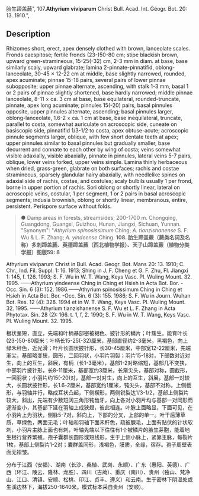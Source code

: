 胎生蹄盖蕨",
107.**Athyrium viviparum** Christ Bull. Acad. Int. Géogr. Bot. 20: 13. 1910.",

## Description
Rhizomes short, erect, apex densely clothed with brown, lanceolate scales. Fronds caespitose; fertile fronds (23-)50-80 cm; stipe blackish brown, upward green-stramineous, 15-25(-32) cm, 2-3 mm in diam. at base, base similarly scaly, upward glabrate; lamina 2-pinnate-pinnatifid, oblong-lanceolate, 30-45 × 12-22 cm at middle, base slightly narrowed, rounded, apex acuminate; pinnae 15-18 pairs, several pairs of lower pinnae subopposite; upper pinnae alternate, ascending, with stalk 1-3 mm, basal 1 or 2 pairs of pinnae slightly shortened, base hardly narrowed; middle pinnae lanceolate, 8-11 × ca. 3 cm at base, base equilateral, rounded-truncate, pinnate, apex long acuminate; pinnules 15(-20) pairs, basal pinnules opposite, upper pinnules alternate, ascending; basal pinnules larger, oblong-lanceolate, 1.6-2 × ca. 1 cm at base, base inequilateral, truncate, parallel to costa, somewhat auriculate on acroscopic side, cuneate on basiscopic side, pinnatifid 1/3-1/2 to costa, apex obtuse-acute; acroscopic pinnule segments larger, oblique, with few short dentate teeth at apex; upper pinnules similar to basal pinnules but gradually smaller, base decurrent and connate to each other by wing of costa; veins somewhat visible adaxially, visible abaxially, pinnate in pinnules, lateral veins 5-7 pairs, oblique, lower veins forked, upper veins simple. Lamina thinly herbaceous when dried, grass-green, glabrate on both surfaces; rachis and costae stramineous, sparsely glandular hairy abaxially, with needlelike spines on adaxial side of rachis, costae, and costules; scaly bulbils usually 1 per frond, borne in upper portion of rachis. Sori oblong or shortly linear, lateral on acroscopic veins, costular, 1 per segment, 1 or 2 pairs in basal acroscopic segments; indusia brownish, oblong or shortly linear, membranous, entire, persistent. Perispore surface without folds.

> ● Damp areas in forests, streamsides; 200-1700 m. Chongqing, Guangdong, Guangxi, Guizhou, Hunan, Jiangxi, Sichuan, Yunnan.
  "Synonym": "*Athyrium spinosissimum* Ching; *A. tianzishanense* S. F. Wu &amp; L. F. Zhang; *A. yindeense* Ching.
**108. 胎生蹄盖蕨（蕨类名词及名称）多刺蹄盖蕨、英德蹄盖蕨（西北植物学报）、天子山蹄盖蕨（植物分类学报）图版59: 8**

Athyrium viviparum Christ in Bull. Acad. Geogr. Bot. Mans 20: 13. 1910; C. Chr., Ind. Fil. Suppl. 1: 16. 1913; Shing in J. F. Cheng et G. F. Zhu, Fl. Jiangxi 1: 145, f. 126. 1993; S. F. Wu in W. T. Wang, Keys Vasc. Pl. Wuling Mount. 32. 1995. ——Athyrium yindeense Ching in Ching et Hsieh in Acta Bot. Bor. -Occ. Sin. 6 (3): 152. 1986.——Athyrium spinosissimum Ching in Ching et Hsieh in Acta Bot. Bor. -Occ. Sin. 6 (3): 155. 1986; S. F. Wu in Journ. Wuhan Bot. Res. 12 (4): 328. 1994 et in W. T. Wang, Keys Vasc. Pl. Wuling Mount. 32. 1995. ——Athyrium tianzishanense S. F. Wu et L. F. Zhang in Acta Phytotax. Sin. 28 (2): 166. t. 1, f, 2. 1990; S. F. Wu in W. T. Wang, Keys Vasc. Pl. Wuling Mount. 32. 1995.

根状茎短，直立，先端和叶柄基部密被褐色、披针形的鳞片；叶簇生。能育叶长(23-)50-80厘米；叶柄长15-25(-32)厘米，基部直径约2-3毫米，黑褐色，向上绿禾秆色，近光滑；叶片长圆状披针形，长30-45厘米，中部宽12-22厘米，先端渐尖，基部略变狭，圆形，二回羽状，小羽片羽裂；羽片15-18对，下部数对近对生，向上的互生，斜展，有柄（长1-3毫米），基部1-2对略缩短，基部几不变狭，中部羽片披针形，长8-11厘米，基部宽约3厘米，长渐尖头，基部对称，圆截形，一回羽状；小羽片约15(-20)对，基部一对对生，向上的互生，斜展，基部一对较大，长圆状披针形，长1.6-2厘米，基部宽约1厘米，钝尖头，基部不对称，上侧截形，与羽轴并行，略成耳状凸起，下侧楔形，两侧锐裂达1/3-1/2，基部上侧裂片较大，斜出，先端有少数短阔三角形钝齿牙，向上各对小羽片均与基部一对同形而逐渐变小，其基部下延在羽轴上成狭翅，彼此相连。叶脉上面略显，下面可见，在小羽片上为羽状，侧脉5-7对，斜向上，下部的分叉，上部的单一。叶干后薄草质，草绿色，两面无毛；叶轴和羽轴下面禾秆色，疏被腺毛，上面有贴伏的针状软刺，小羽片主脉上面也有刺，叶轴先端以下往往有1个被鳞片的腋生芽胞，能着地生根行营养繁殖。孢子囊群长圆形或短线形，生于上侧小脉上，紧靠主脉，每裂片1枚，基部上侧裂片1-2对；囊群盖同形，浅褐色，膜质，全缘，宿存。孢子周壁表面无褶皱。

分布于江西（安福）、湖南（长沙、桑植、武岗、永顺）、广东（惠阳、英德）、广西（环江、陵云、隆林、龙胜）、四川（古蔺）、重庆（南川）、贵州（独山、梵净山、江口、清镇、安顺、松桃、印江、贞丰、遵义）和云南。生于密林下阴湿处或生溪边林下，海拔250-1640米。模式标本采自贵州（安顺）。
